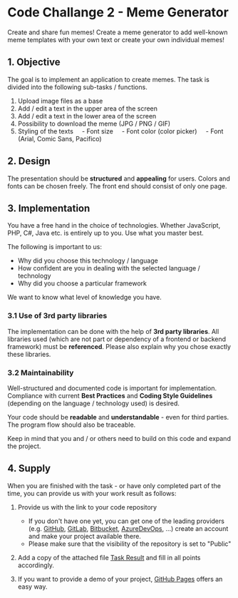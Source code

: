 # Code Challange 2 - Meme Generator

Create and share fun memes! Create a meme generator to add well-known meme templates with your own text or create your own individual memes!

## 1. Objective

The goal is to implement an application to create memes. The task is divided into the following sub-tasks / functions.

1. Upload image files as a base
2. Add / edit a text in the upper area of the screen
3. Add / edit a text in the lower area of the screen
4. Possibility to download the meme (JPG / PNG / GIF)
5. Styling of the texts
    - Font size
    - Font color (color picker)
    - Font (Arial, Comic Sans, Pacifico)

## 2. Design

The presentation should be **structured** and **appealing** for users. Colors and fonts can be chosen freely. The front end should consist of only one page.

## 3. Implementation

You have a free hand in the choice of technologies. Whether JavaScript, PHP, C#, Java etc. is entirely up to you. Use what you master best.

The following is important to us:

- Why did you choose this technology / language
- How confident are you in dealing with the selected language / technology
- Why did you choose a particular framework

We want to know what level of knowledge you have.

### 3.1 Use of 3rd party libraries

The implementation can be done with the help of **3rd party libraries**. All libraries used (which are not part or dependency of a frontend or backend framework) must be **referenced**. Please also explain why you chose exactly these libraries.

### 3.2 Maintainability

Well-structured and documented code is important for implementation. Compliance with current **Best Practices** and **Coding Style Guidelines** (depending on the language / technology used) is desired.

Your code should be **readable** and **understandable** - even for third parties. The program flow should also be traceable.

Keep in mind that you and / or others need to build on this code and expand the project.

## 4. Supply

When you are finished with the task - or have only completed part of the time, you can provide us with your work result as follows:

1. Provide us with the link to your code repository
   - If you don't have one yet, you can get one of the leading providers (e.g. [GitHub](https://github.com/), [GitLab](https://about.gitlab.com/), [Bitbucket](https://bitbucket.org/), [AzureDevOps](https://dev.azure.com/), ...) create an account and make your project available there.
   - Please make sure that the visibility of the repository is set to "Public"

2. Add a copy of the attached file [Task Result](Task&#32;Result.md) and fill in all points accordingly.

3. If you want to provide a demo of your project, [GitHub Pages](https://pages.github.com/) offers an easy way.
